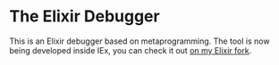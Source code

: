 # The Elixir Debugger

This is an Elixir debugger based on metaprogramming.
The tool is now being developed inside IEx, you can check it out [on my Elixir fork](https://github.com/brunoro/elixir/tree/iex-debugger).
